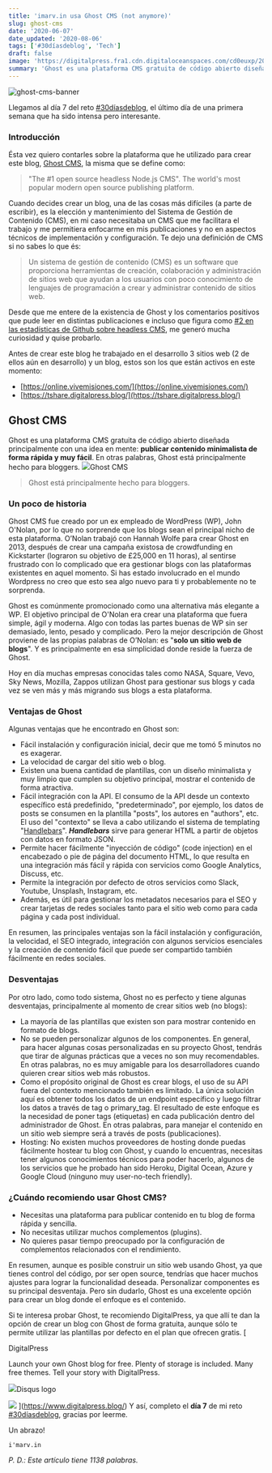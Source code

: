 ```yaml
---
title: 'imarv.in usa Ghost CMS (not anymore)'
slug: ghost-cms
date: '2020-06-07'
date_updated: '2020-08-06'
tags: ['#30díasdeblog', 'Tech']
draft: false
image: 'https://digitalpress.fra1.cdn.digitaloceanspaces.com/cd0euxp/2020/06/Ghost-CMS-1.jpg'
summary: 'Ghost es una plataforma CMS gratuita de código abierto diseñada con una cosa en mente: publicación de contenido minimalista.'
---
```


![ghost-cms-banner](https://digitalpress.fra1.cdn.digitaloceanspaces.com/cd0euxp/2020/06/Ghost-CMS-1.jpg)

Llegamos al día 7 del reto [#30díasdeblog](/tag/30diasdeblog/), el último día de una primera semana que ha sido intensa pero interesante.

### Introducción

Ésta vez quiero contarles sobre la plataforma que he utilizado para crear este blog, [Ghost CMS](https://ghost.org/), la misma que se define como:

> "The #1 open source headless Node.js CMS".
> The world's most popular modern open source publishing platform.

Cuando decides crear un blog, una de las cosas más difíciles (a parte de escribir), es la elección y mantenimiento del Sistema de Gestión de Contenido (CMS), en mi caso necesitaba un CMS que me facilitara el trabajo y me permitiera enfocarme en mis publicaciones y no en aspectos técnicos de implementación y configuración. Te dejo una definición de CMS si no sabes lo que és:

> Un sistema de gestión de contenido (CMS) es un software que proporciona herramientas de creación, colaboración y administración de sitios web que ayudan a los usuarios con poco conocimiento de lenguajes de programación a crear y administrar contenido de sitios web.

Desde que me entere de la existencia de Ghost y los comentarios positivos que pude leer en distintas publicaciones e incluso que figura como [#2 en las estadísticas de Github sobre headless CMS](https://github.com/topics/cms), me generó mucha curiosidad y quise probarlo.

Antes de crear este blog he trabajado en el desarrollo 3 sitios web (2 de ellos aún en desarrollo) y un blog, estos son los que están activos en este momento:

- [https://online.vivemisiones.com/](https://online.vivemisiones.com/)
- [https://tshare.digitalpress.blog/](https://tshare.digitalpress.blog/)

## Ghost CMS

Ghost es una plataforma CMS gratuita de código abierto diseñada principalmente con una idea en mente: **publicar contenido minimalista de forma rápida y muy fácil**. En otras palabras, Ghost está principalmente hecho para bloggers.
![](https://digitalpress.fra1.cdn.digitaloceanspaces.com/cd0euxp/2020/06/Ghost.png)Ghost CMS

> Ghost está principalmente hecho para bloggers.

### Un poco de historia

Ghost CMS fue creado por un ex empleado de WordPress (WP), John O'Nolan, por lo que no sorprende que los blogs sean el principal nicho de esta plataforma. O’Nolan trabajó con Hannah Wolfe para crear Ghost en 2013, después de crear una campaña existosa de crowdfunding en Kickstarter (lograron su objetivo de £25,000 en 11 horas), al sentirse frustrado con lo complicado que era gestionar blogs con las plataformas existentes en aquel momento. Si has estado involucrado en el mundo Wordpress no creo que esto sea algo nuevo para ti y probablemente no te sorprenda.

Ghost es comúnmente promocionado como una alternativa más elegante a WP. El objetivo principal de O'Nolan era crear una plataforma que fuera simple, ágil y moderna. Algo con todas las partes buenas de WP sin ser demasiado, lento, pesado y complicado. Pero la mejor descripción de Ghost proviene de las propias palabras de O’Nolan: es "**solo un sitio web de blogs**". Y es principalmente en esa simplicidad donde reside la fuerza de Ghost.

Hoy en día muchas empresas conocidas tales como NASA, Square, Vevo, Sky News, Mozilla, Zappos utilizan Ghost para gestionar sus blogs y cada vez se ven más y más migrando sus blogs a esta plataforma.

### Ventajas de Ghost

Algunas ventajas que he encontrado en Ghost son:

- Fácil instalación y configuración inicial, decir que me tomó 5 minutos no es exagerar.
- La velocidad de cargar del sitio web o blog.
- Existen una buena cantidad de plantillas, con un diseño minimalista y muy limpio que cumplen su objetivo principal, mostrar el contenido de forma atractiva.
- Fácil integración con la API. El consumo de la API desde un contexto específico está predefinido, "predeterminado", por ejemplo, los datos de posts se consumen en la plantilla "posts", los autores en "authors", etc. El uso del "contexto" se lleva a cabo utilizando el sistema de templating "[Handlebars](https://handlebarsjs.com/)". **_Handlebars_** sirve para generar HTML a partir de objetos con datos en formato JSON.
- Permite hacer fácilmente "inyección de código" (code injection) en el encabezado o pie de página del documento HTML, lo que resulta en una integración más fácil y rápida con servicios como Google Analytics, Discuss, etc.
- Permite la integración por defecto de otros servicios como Slack, Youtube, Unsplash, Instagram, etc.
- Además, es útil para gestionar los metadatos necesarios para el SEO y crear tarjetas de redes sociales tanto para el sitio web como para cada página y cada post individual.

En resumen, las principales ventajas son la fácil instalación y configuración, la velocidad, el SEO integrado, integración con algunos servicios esenciales y la creación de contenido fácil que puede ser compartido también fácilmente en redes sociales.

### Desventajas

Por otro lado, como todo sistema, Ghost no es perfecto y tiene algunas desventajas, principalmente al momento de crear sitios web (no blogs):

- La mayoría de las plantillas que existen son para mostrar contenido en formato de blogs.
- No se pueden personalizar algunos de los componentes. En general, para hacer algunas cosas personalizadas en su proyecto Ghost, tendrás que tirar de algunas prácticas que a veces no son muy recomendables. En otras palabras, no es muy amigable para los desarrolladores cuando quieren crear sitios web más robustos.
- Como el propósito original de Ghost es crear blogs, el uso de su API fuera del contexto mencionado también es limitado. La única solución aquí es obtener todos los datos de un endpoint específico y luego filtrar los datos a través de tag o primary_tag. El resultado de este enfoque es la necesidad de poner tags (etiquetas) en cada publicación dentro del administrador de Ghost. En otras palabras, para manejar el contenido en un sitio web siempre será a través de posts (publicaciones).
- Hosting: No existen muchos proveedores de hosting donde puedas fácilmente hostear tu blog con Ghost, y cuando lo encuentras, necesitas tener algunos conocimientos técnicos para poder hacerlo, algunos de los servicios que he probado han sido Heroku, Digital Ocean, Azure y Google Cloud (ninguno muy user-no-tech friendly).

### ¿Cuándo recomiendo usar Ghost CMS?

- Necesitas una plataforma para publicar contenido en tu blog de forma rápida y sencilla.
- No necesitas utilizar muchos complementos (plugins).
- No quieres pasar tiempo preocupado por la configuración de complementos relacionados con el rendimiento.

En resumen, aunque es posible construir un sitio web usando Ghost, ya que tienes control del código, por ser open source, tendrías que hacer muchos ajustes para lograr la funcionalidad deseada. Personalizar componentes es su principal desventaja. Pero sin dudarlo, Ghost es una excelente opción para crear un blog donde el enfoque es el contenido.

Si te interesa probar Ghost, te recomiendo DigitalPress, ya que allí te dan la opción de crear un blog con Ghost de forma gratuita, aunque sólo te permite utilizar las plantillas por defecto en el plan que ofrecen gratis.
[

DigitalPress

Launch your own Ghost blog for free. Plenty of storage is included. Many free themes. Tell your story with DigitalPress.

![](https://www.digitalpress.blog/images/favicon/apple-touch-icon.png)Disqus logo

![](https://www.digitalpress.blog/images/og-digitalpress-logo.a133337.png)
](https://www.digitalpress.blog/)
Y así, completo el **día 7** de mi reto [#30díasdeblog](/tag/30diasdeblog/), gracias por leerme.

Un abrazo!

    i'marv.in

_P. D.: Este artículo tiene 1138 palabras._
